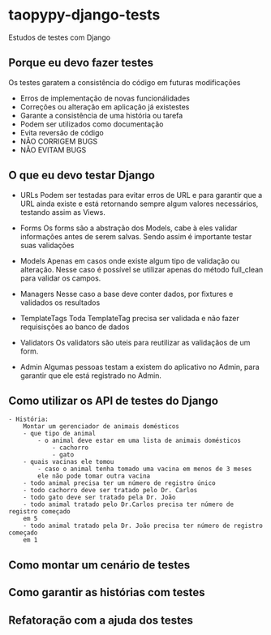 taopypy-django-tests
====================

Estudos de testes com Django

## Porque eu devo fazer testes

Os testes garatem a consistência do código em futuras modificações

- Erros de implementação de novas funcionálidades
- Correções ou alteração em aplicação já existestes
- Garante a consistência de uma história ou tarefa
- Podem ser utilizados como documentação
- Evita reversão de código
- NÃO CORRIGEM BUGS
- NÃO EVITAM BUGS

## O que eu devo testar Django

- URLs
    Podem ser testadas para evitar erros de URL e para
    garantir que a URL ainda existe e está retornando sempre
    algum valores necessários, testando assim as Views.

- Forms
    Os forms são a abstração dos Models, cabe à eles validar informações
    antes de serem salvas. Sendo assim é importante testar suas validações

- Models
    Apenas em casos onde existe algum tipo de validação ou alteração.
    Nesse caso é possível se utilizar apenas do método full_clean
    para validar os campos.

- Managers
    Nesse caso a base deve conter dados, por fixtures e validados
    os resultados

- TemplateTags
    Toda TemplateTag precisa ser validada e não fazer requisisções
    ao banco de dados

- Validators
    Os validators são uteis para reutilizar as validaçãos de um form.

- Admin
    Algumas pessoas testam a existem do aplicativo no Admin, para garantir
    que ele está registrado no Admin.

## Como utilizar os API de testes do Django

    - História:
        Montar um gerenciador de animais domésticos
        - que tipo de animal
            - o animal deve estar em uma lista de animais domésticos
                - cachorro
                - gato
        - quais vacinas ele tomou
            - caso o animal tenha tomado uma vacina em menos de 3 meses
            ele não pode tomar outra vacina
        - todo animal precisa ter um número de registro único
        - todo cachorro deve ser tratado pelo Dr. Carlos
        - todo gato deve ser tratado pela Dr. João
        - todo animal tratado pelo Dr.Carlos precisa ter número de registro começado
        em 5
        - todo animal tratado pela Dr. João precisa ter número de registro começado
        em 1


## Como montar um cenário de testes
## Como garantir as histórias com testes
## Refatoração com a ajuda dos testes
